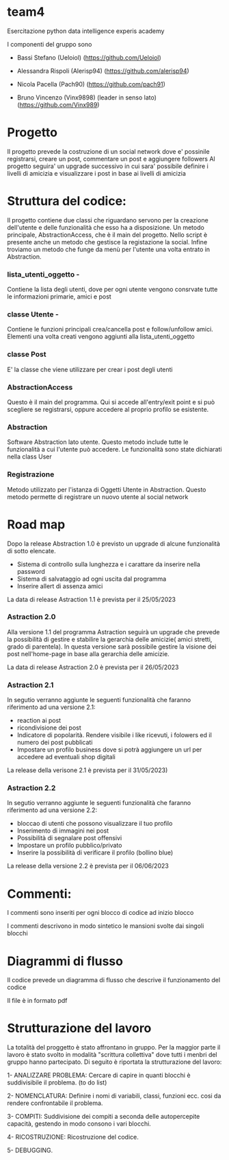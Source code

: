 # team4
Esercitazione python data intelligence experis academy

I componenti del gruppo sono 

- Bassi Stefano (Ueloiol) (https://github.com/Ueloiol)

- Alessandra Rispoli (Alerisp94) (https://github.com/alerisp94)

- Nicola Pacella (Pach90) (https://github.com/pach91)

- Bruno Vincenzo (Vinx9898) (leader in senso lato) (https://github.com/Vinx989)

# Progetto

Il progetto prevede la costruzione di un social network dove e' possinile registrarsi, creare un post, commentare un post e aggiungere followers
Al progetto seguira' un upgrade successivo in cui sara' possibile definire i livelli di amicizia e visualizzare i post in base ai livelli di amicizia

# Struttura del codice:
Il progetto contiene due classi che riguardano servono per la creazione dell'utente e delle funzionalità che esso ha a disposizione.
Un metodo principale, AbstractionAccess, che è il main del progetto. Nello script è presente anche un metodo che gestisce la registazione la social.
Infine troviamo un metodo che funge da menù per l'utente una volta entrato in Abstraction.

### lista_utenti_oggetto - 
Contiene la lista degli utenti, dove per ogni utente vengono consrvate tutte le informazioni primarie, amici e post

### classe Utente - 
Contiene le funzioni principali crea/cancella post e follow/unfollow amici. Elementi una volta creati vengono aggiunti
alla lista_utenti_oggetto

### classe Post
E' la classe che viene utilizzare per crear i post degli utenti

### AbstractionAccess 
Questo è il main del programma. Qui si accede all'entry/exit point e si può scegliere se registrarsi, oppure accedere al proprio profilo se esistente.

### Abstraction
Software Abstraction lato utente. Questo metodo include tutte le funzionalità a cui l'utente può accedere. Le funzionalità sono state dichiarati nella class User

### Registrazione
Metodo utilizzato per l'istanza di Oggetti Utente in Abstraction. Questo metodo permette di registrare un nuovo utente al social network

# Road map
Dopo la release Abstraction 1.0 è previsto un upgrade di alcune funzionalità di sotto elencate.
- Sistema di controllo sulla lunghezza e i carattare da inserire nella password
- Sistema di salvataggio ad ogni uscita dal programma
- Inserire allert di assenza amici

La data di release Astraction 1.1 è prevista per il 25/05/2023

### Astraction 2.0
Alla versione 1.1 del programma Astraction seguirà un upgrade che prevede la possibilità di gestire e stabilire la gerarchia delle amicizie( amici stretti, grado di parentela). In questa versione sarà possibile gestire la visione dei post nell'home-page in base alla gerarchia delle amicizie.

La data di release Astraction 2.0 è prevista per il 26/05/2023

### Astraction 2.1

In segutio verranno aggiunte le seguenti funzionalità che faranno riferimento ad una versione 2.1:

- reaction ai post
- ricondivisione dei post
- Indicatore di popolarità. Rendere visibile i like ricevuti, i folowers ed il numero dei post pubblicati
- Impostare un profilo business dove si potrà aggiungere un url per accedere ad eventuali shop digitali

La release della verisone 2.1 è prevista per il 31/05/2023)

### Astraction 2.2

In segutio verranno aggiunte le seguenti funzionalità che faranno riferimento ad una versione 2.2:

- bloccao di utenti che possono visualizzare il tuo profilo
- Inserimento di immagini nei post
- Possibilità di segnalare post offensivi
- Impostare un profilo pubblico/privato
- Inserire la possibilità di verificare il profilo (bollino blue)

La release della versione 2.2 è prevista per il 06/06/2023

# Commenti:

I commenti sono inseriti per ogni blocco di codice ad inizio blocco

I commenti descrivono in modo sintetico le mansioni svolte dai singoli blocchi

# Diagrammi di flusso

Il codice prevede un diagramma di flusso che descrive il funzionamento del codice

Il file è in formato pdf


# Strutturazione del lavoro

La totalità del proggetto è stato affrontano in gruppo. Per la maggior parte il lavoro è stato svolto in modalità "scrittura collettiva"
dove tutti i menbri del gruppo hanno partecipato. Di seguito è riportata la strutturazione del lavoro:

1- ANALIZZARE PROBLEMA: Cercare di capire in quanti blocchi è suddivisibile il problema. (to do list)

2- NOMENCLATURA: Definire i nomi di variabili, classi, funzioni ecc. cosi da rendere confrontabile il problema.

3- COMPITI: Suddivisione dei compiti a seconda delle autopercepite capacità, gestendo in modo consono i vari blocchi.

4- RICOSTRUZIONE: Ricostruzione del codice.

5- DEBUGGING.

